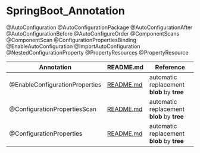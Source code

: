 # SpringBoot_Annotation


@AutoConfiguration
@AutoConfigurationPackage
@AutoConfigurationAfter
@AutoConfigurationBefore
@AutoConfigureOrder
@ComponentScans
@ComponentScan
@ConfigurationPropertiesBinding
@EnableAutoConfiguration
@ImportAutoConfiguration
@NestedConfigurationProperty
@PropertyResources
@PropertyResource


| Annotation                                                         | README.md | Reference                                  |
|--------------------------------------------------------------------|--------|--------------------------------------------|
| @EnableConfigurationProperties | [README.md](./@EnableConfigurationProperties/README.md)     | automatic replacement **blob** by **tree** |
| @ConfigurationPropertiesScan | [README.md](./@EnableConfigurationProperties/README.md)     | automatic replacement **blob** by **tree** |
| @ConfigurationProperties | [README.md](./@EnableConfigurationProperties/README.md)     | automatic replacement **blob** by **tree** |

